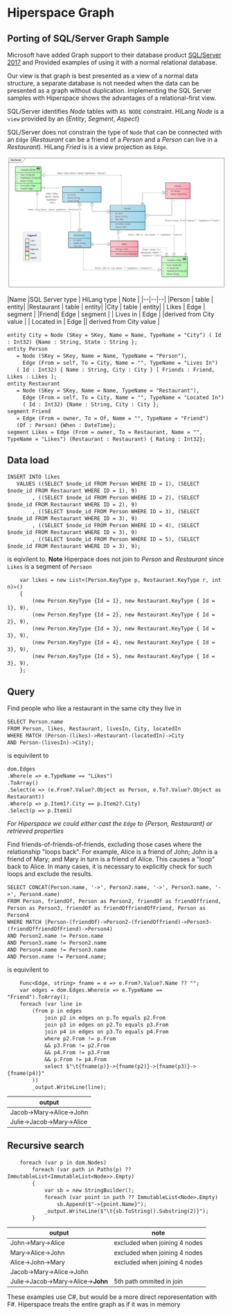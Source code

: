 ﻿# Hiperspace Graph
## Porting of SQL/Server Graph Sample 

Microsoft have added Graph support to their database product [SQL/Server 2017](https://learn.microsoft.com/en-us/sql/relational-databases/graphs/sql-graph-sample?view=sql-server-ver16) and Provided examples of using it with a normal relational database.

Our view is that graph is best presented as a view of a normal data structure, a separate database is not needed when the data can be presented as a graph without duplication.  Implementing the SQL Server samples with Hiperspace shows the advantages of a relational-first view.

SQL/Server identifies *Node* tables with `AS NODE` constraint. HiLang *Node* is a `view` provided by an {*Entity*, *Segment*, *Aspect*} 

SQL/Server does not constrain the type of `Node` that can be connected with an `Edge` (*Restaurant* can be a friend of a *Person* and a *Person* can live in a *Restaurant*). HiLang *Fried* is is a view projection as `Edge`.

![Model](Model.png "Title")

|Name |SQL Server type | HiLang type | Note |
|--|--|--|
|Person  | table | entity|
|Restaurant  | table | entity|
|City | table | entity|
| Likes | Edge | segment |
|Friend| Edge | segment |
| Lives in | Edge | |derived from City value |
| Located in | Edge || derived from City value |

 ```
 entity City = Node (SKey = SKey, Name = Name, TypeName = "City") ( Id : Int32) {Name : String, State : String };
entity Person 
	= Node (SKey = SKey, Name = Name, TypeName = "Person"), 
	  Edge (From = self, To = City, Name = "", TypeName = "Lives In") 
	( Id : Int32) { Name : String, City : City } [ Friends : Friend, Likes : Likes ]; 
entity Restaurant 
	= Node (SKey = SKey, Name = Name, TypeName = "Restaurant"),
	  Edge (From = self, To = City, Name = "", TypeName = "Located In") 
	  ( Id : Int32) {Name : String, City : City };
segment Friend 
	= Edge (From = owner, To = Of, Name = "", TypeName = "Friend")
	(Of : Person) {When : DateTime};
segment Likes = Edge (From = owner, To = Restaurant, Name = "", TypeName = "Likes") (Restaurant : Restaurant) { Rating : Int32};

 ```

 ## Data load

 ```
 INSERT INTO likes
    VALUES ((SELECT $node_id FROM Person WHERE ID = 1), (SELECT $node_id FROM Restaurant WHERE ID = 1), 9)
         , ((SELECT $node_id FROM Person WHERE ID = 2), (SELECT $node_id FROM Restaurant WHERE ID = 2), 9)
         , ((SELECT $node_id FROM Person WHERE ID = 3), (SELECT $node_id FROM Restaurant WHERE ID = 3), 9)
         , ((SELECT $node_id FROM Person WHERE ID = 4), (SELECT $node_id FROM Restaurant WHERE ID = 3), 9)
         , ((SELECT $node_id FROM Person WHERE ID = 5), (SELECT $node_id FROM Restaurant WHERE ID = 3), 9);
```
is eqivilent to. **Note** Hiperpace does not join to *Person* and *Restaurant* since `Likes` is a segment of `Persaon`
```
    var likes = new List<(Person.KeyType p, Restaurant.KeyType r, int n)>()
    {
        (new Person.KeyType {Id = 1}, new Restaurant.KeyType { Id = 1}, 9),
        (new Person.KeyType {Id = 2}, new Restaurant.KeyType { Id = 2}, 9),
        (new Person.KeyType {Id = 3}, new Restaurant.KeyType { Id = 3}, 9),
        (new Person.KeyType {Id = 4}, new Restaurant.KeyType { Id = 3}, 9),
        (new Person.KeyType {Id = 5}, new Restaurant.KeyType { Id = 3}, 9),
    };
```

## Query
Find people who like a restaurant in the same city they live in
```
SELECT Person.name
FROM Person, likes, Restaurant, livesIn, City, locatedIn
WHERE MATCH (Person-(likes)->Restaurant-(locatedIn)->City 
AND Person-(livesIn)->City);
```
is equivilent to
```
dom.Edges
.Where(e => e.TypeName == "Likes")
.ToArray()
.Select(e => (e.From?.Value?.Object as Person, e.To?.Value?.Object as Restaurant))
.Where(p => p.Item1?.City == p.Item2?.City)
.Select(p => p.Item1)
```
*For Hiperspace we could either cast the `Edge` to {Person, Restaurant} or retrieved properties* 

Find friends-of-friends-of-friends, excluding those cases where the relationship "loops back".
For example, Alice is a friend of John; John is a friend of Mary; and Mary in turn is a friend of Alice.
This causes a "loop" back to Alice. In many cases, it is necessary to explicitly check for such loops and exclude the results.
```
SELECT CONCAT(Person.name, '->', Person2.name, '->', Person3.name, '->', Person4.name)
FROM Person, friendOf, Person as Person2, friendOf as friendOffriend, Person as Person3, friendOf as friendOffriendOfFriend, Person as Person4
WHERE MATCH (Person-(friendOf)->Person2-(friendOffriend)->Person3-(friendOffriendOfFriend)->Person4)
AND Person2.name != Person.name
AND Person3.name != Person2.name
AND Person4.name != Person3.name
AND Person.name != Person4.name;
```
is equivilent to
```
    Func<Edge, string> fname = e => e.From?.Value?.Name ?? "";
    var edges = dom.Edges.Where(e => e.TypeName == "Friend").ToArray();
    foreach (var line in 
        (from p in edges
            join p2 in edges on p.To equals p2.From
            join p3 in edges on p2.To equals p3.From
            join p4 in edges on p3.To equals p4.From
            where p2.From != p.From
            && p3.From != p2.From
            && p4.From != p3.From
            && p.From != p4.From
            select $"\t{fname(p)}->{fname(p2)}->{fname(p3)}->{fname(p4)}"
        ))
        _output.WriteLine(line);
```
|output|
|-|
|Jacob->Mary->Alice->John|
|Julie->Jacob->Mary->Alice|

## Recursive search
```
    foreach (var p in dom.Nodes)
        foreach (var path in Paths(p) ?? ImmutableList<ImmutableList<Node>>.Empty)
        {
            var sb = new StringBuilder();
            foreach (var point in path ?? ImmutableList<Node>.Empty)
                sb.Append($"->{point.Name}");
            _output.WriteLine($"\t{sb.ToString().Substring(2)}");
        }

```
|output| note|
|-|-|
|John->Mary->Alice|excluded when joining 4 nodes|
|Mary->Alice->John|excluded when joining 4 nodes|
|Alice->John->Mary|excluded when joining 4 nodes|
|Jacob->Mary->Alice->John|
|Julie->Jacob->Mary->Alice->**John** |5th path ommited in join|

These examples use C#, but would be a more direct reporesentation with F#.
Hiperspace treats the entire graph as if it was in memory